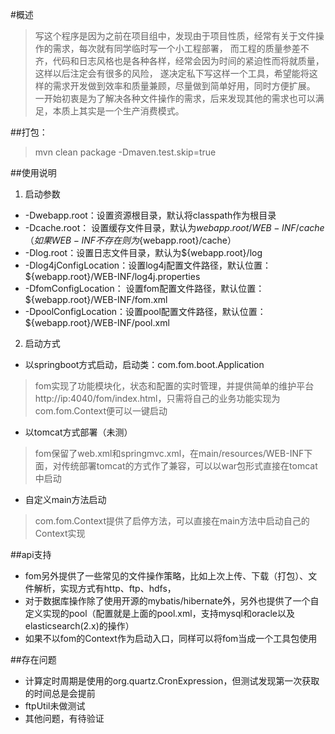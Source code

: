 #概述
> 写这个程序是因为之前在项目组中，发现由于项目性质，经常有关于文件操作的需求，每次就有同学临时写一个小工程部署，
> 而工程的质量参差不齐，代码和日志风格也是各种各样，经常会因为时间的紧迫性而将就质量， 这样以后注定会有很多的风险，
> 遂决定私下写这样一个工具，希望能将这样的需求开发做到效率和质量兼顾，尽量做到简单好用，同时方便扩展。
> 一开始初衷是为了解决各种文件操作的需求，后来发现其他的需求也可以满足，本质上其实是一个生产消费模式。

##打包：
> mvn clean package -Dmaven.test.skip=true

##使用说明
1. 启动参数
* -Dwebapp.root：设置资源根目录，默认将classpath作为根目录
* -Dcache.root：  设置缓存文件目录，默认为${webapp.root}/WEB-INF/cache（如果WEB-INF不存在则为${webapp.root}/cache）
* -Dlog.root：设置日志文件目录，默认为${webapp.root}/log
* -Dlog4jConfigLocation：设置log4j配置文件路径，默认位置：${webapp.root}/WEB-INF/log4j.properties
* -DfomConfigLocation： 设置fom配置文件路径，默认位置：${webapp.root}/WEB-INF/fom.xml
* -DpoolConfigLocation：设置pool配置文件路径，默认位置：${webapp.root}/WEB-INF/pool.xml

2. 启动方式
* 以springboot方式启动，启动类：com.fom.boot.Application
> fom实现了功能模块化，状态和配置的实时管理，并提供简单的维护平台http://ip:4040/fom/index.html，只需将自己的业务功能实现为com.fom.Context便可以一键启动
* 以tomcat方式部署（未测）
> fom保留了web.xml和springmvc.xml，在main/resources/WEB-INF下面，对传统部署tomcat的方式作了兼容，可以以war包形式直接在tomcat中启动
* 自定义main方法启动
> com.fom.Context提供了启停方法，可以直接在main方法中启动自己的Context实现

##api支持
* fom另外提供了一些常见的文件操作策略，比如上次上传、下载（打包）、文件解析，实现方式有http、ftp、hdfs，
* 对于数据库操作除了使用开源的mybatis/hibernate外，另外也提供了一个自定义实现的pool（配置就是上面的pool.xml，支持mysql和oracle以及elasticsearch(2.x)的操作）
* 如果不以fom的Context作为启动入口，同样可以将fom当成一个工具包使用

##存在问题
* 计算定时周期是使用的org.quartz.CronExpression，但测试发现第一次获取的时间总是会提前
* ftpUtil未做测试
* 其他问题，有待验证
